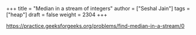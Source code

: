 +++
title = "Median in a stream of integers"
author = ["Seshal Jain"]
tags = ["heap"]
draft = false
weight = 2304
+++

<https://practice.geeksforgeeks.org/problems/find-median-in-a-stream/0>
